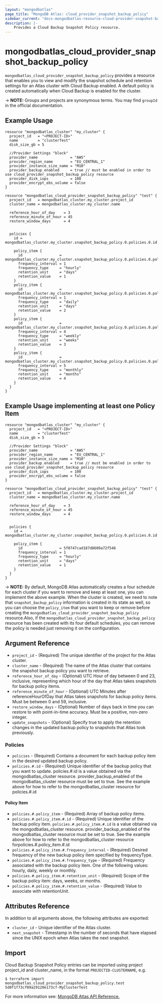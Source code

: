 ```yaml
---
layout: "mongodbatlas"
page_title: "MongoDB Atlas: cloud_provider_snapshot_backup_policy"
sidebar_current: "docs-mongodbatlas-resource-cloud-provider-snapshot-backup-policy"
description: |-
    Provides a Cloud Backup Snapshot Policy resource.
---
```


# mongodbatlas_cloud_provider_snapshot_backup_policy

`mongodbatlas_cloud_provider_snapshot_backup_policy` provides a resource that enables you to view and modify the snapshot schedule and retention settings for an Atlas cluster with Cloud Backup enabled.  A default policy is created automatically when Cloud Backup is enabled for the cluster.

-> **NOTE:** Groups and projects are synonymous terms. You may find `groupId` in the official documentation.

## Example Usage

```hcl
resource "mongodbatlas_cluster" "my_cluster" {
  project_id   = "<PROJECT-ID>"
  name         = "clusterTest"
  disk_size_gb = 5

  //Provider Settings "block"
  provider_name               = "AWS"
  provider_region_name        = "EU_CENTRAL_1"
  provider_instance_size_name = "M10"
  provider_backup_enabled     = true // must be enabled in order to use cloud_provider_snapshot_backup_policy resource
  provider_disk_iops          = 100
  provider_encrypt_ebs_volume = false
}

resource "mongodbatlas_cloud_provider_snapshot_backup_policy" "test" {
  project_id   = mongodbatlas_cluster.my_cluster.project_id
  cluster_name = mongodbatlas_cluster.my_cluster.name

  reference_hour_of_day    = 3
  reference_minute_of_hour = 45
  restore_window_days      = 4


  policies {
    id = mongodbatlas_cluster.my_cluster.snapshot_backup_policy.0.policies.0.id

    policy_item {
      id                 = mongodbatlas_cluster.my_cluster.snapshot_backup_policy.0.policies.0.policy_item.0.id
      frequency_interval = 1
      frequency_type     = "hourly"
      retention_unit     = "days"
      retention_value    = 1
    }
    policy_item {
      id                 = mongodbatlas_cluster.my_cluster.snapshot_backup_policy.0.policies.0.policy_item.1.id
      frequency_interval = 1
      frequency_type     = "daily"
      retention_unit     = "days"
      retention_value    = 2
    }
    policy_item {
      id                 = mongodbatlas_cluster.my_cluster.snapshot_backup_policy.0.policies.0.policy_item.2.id
      frequency_interval = 4
      frequency_type     = "weekly"
      retention_unit     = "weeks"
      retention_value    = 3
    }
    policy_item {
      id                 = mongodbatlas_cluster.my_cluster.snapshot_backup_policy.0.policies.0.policy_item.3.id
      frequency_interval = 5
      frequency_type     = "monthly"
      retention_unit     = "months"
      retention_value    = 4
    }
  }
}
```

## Example Usage implementing at least one Policy Item

```hcl
resource "mongodbatlas_cluster" "my_cluster" {
  project_id   = "<PROJECT-ID>"
  name         = "clusterTest"
  disk_size_gb = 5

  //Provider Settings "block"
  provider_name               = "AWS"
  provider_region_name        = "EU_CENTRAL_1"
  provider_instance_size_name = "M10"
  provider_backup_enabled     = true // must be enabled in order to use cloud_provider_snapshot_backup_policy resource
  provider_disk_iops          = 100
  provider_encrypt_ebs_volume = false
}

resource "mongodbatlas_cloud_provider_snapshot_backup_policy" "test" {
  project_id   = mongodbatlas_cluster.my_cluster.project_id
  cluster_name = mongodbatlas_cluster.my_cluster.name

  reference_hour_of_day    = 3
  reference_minute_of_hour = 45
  restore_window_days      = 4


  policies {
    id = mongodbatlas_cluster.my_cluster.snapshot_backup_policy.0.policies.0.id

    policy_item {
      id                 = 5f0747cad187d8609a72f546
      frequency_interval = 1
      frequency_type     = "hourly"
      retention_unit     = "days"
      retention_value    = 1
    }
  }
}
```
-> **NOTE:** By default, MongoDB Atlas automatically creates a four schedule for each cluster if you want to remove and keep at least one, you can implement the above example. When the cluster is created, we need to note that `snapshot_backup_policy` information is created in its state as well, so you can choose the `policy_item` that you want to keep or remove before creating the `mongodbatlas_cloud_provider_snapshot_backup_policy` resource.Also, if the `mongodbatlas_cloud_provider_snapshot_backup_policy` resource has been created with its four default schedules, you can remove the policy is needed just removing it on the configuration.

## Argument Reference

* `project_id` - (Required) The unique identifier of the project for the Atlas cluster.
* `cluster_name` - (Required) The name of the Atlas cluster that contains the snapshot backup policy you want to retrieve.
* `reference_hour_of_day` - (Optional) UTC Hour of day between 0 and 23, inclusive, representing which hour of the day that Atlas takes snapshots for backup policy items.
* `reference_minute_of_hour` - (Optional) UTC Minutes after referenceHourOfDay that Atlas takes snapshots for backup policy items. Must be between 0 and 59, inclusive.
* `restore_window_days` - (Optional) Number of days back in time you can restore to with point-in-time accuracy. Must be a positive, non-zero integer.
* `update_snapshots` - (Optional) Specify true to apply the retention changes in the updated backup policy to snapshots that Atlas took previously.

### Policies
* `policies` - (Required) Contains a document for each backup policy item in the desired updated backup policy.
* `policies.#.id` - (Required) Unique identifier of the backup policy that you want to update. policies.#.id is a value obtained via the mongodbatlas_cluster resource. provider_backup_enabled of the mongodbatlas_cluster resource must be set to true. See the example above for how to refer to the mongodbatlas_cluster resource for policies.#.id

#### Policy Item
* `policies.#.policy_item` - (Required) Array of backup policy items.
* `policies.#.policy_item.#.id` - (Required) Unique identifier of the backup policy item. `policies.#.policy_item.#.id` is a value obtained via the mongodbatlas_cluster resource. provider_backup_enabled of the mongodbatlas_cluster resource must be set to true. See the example above for how to refer to the mongodbatlas_cluster resource forpolicies.#.policy_item.#.id
* `policies.#.policy_item.#.frequency_interval` - (Required) Desired frequency of the new backup policy item specified by frequencyType.
* `policies.#.policy_item.#.frequency_type` - (Required) Frequency associated with the backup policy item. One of the following values: hourly, daily, weekly or monthly.
* `policies.#.policy_item.#.retention_unit` - (Required) Scope of the backup policy item: days, weeks, or months.
* `policies.#.policy_item.#.retention_value` - (Required) Value to associate with retentionUnit.


## Attributes Reference

In addition to all arguments above, the following attributes are exported:

* `cluster_id` - Unique identifier of the Atlas cluster.
* `next_snapshot` - Timestamp in the number of seconds that have elapsed since the UNIX epoch when Atlas takes the next snapshot.

## Import

Cloud Backup Snapshot Policy entries can be imported using project project_id and cluster_name, in the format `PROJECTID-CLUSTERNAME`, e.g.

```
$ terraform import mongodbatlas_cloud_provider_snapshot_backup_policy.test 5d0f1f73cf09a29120e173cf-MyClusterTest
```

For more information see: [MongoDB Atlas API Reference.](https://docs.atlas.mongodb.com/reference/api/cloud-backup/schedule/modify-one-schedule/)